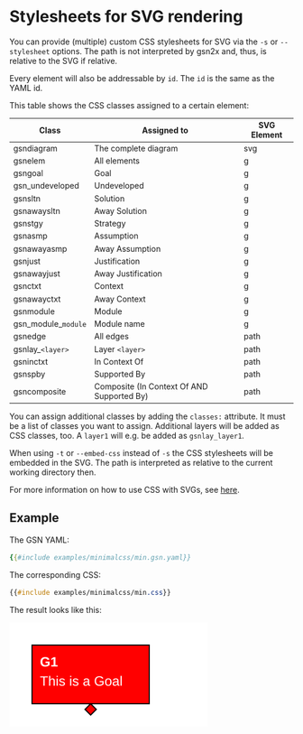# Stylesheets for SVG rendering

You can provide (multiple) custom CSS stylesheets for SVG via the `-s` or `--stylesheet` options. 
The path is not interpreted by gsn2x and, thus, is relative to the SVG if relative.

Every element will also be addressable by `id`. The `id` is the same as the YAML id.

This table shows the CSS classes assigned to a certain element:

| Class               | Assigned to                                | SVG Element  |
|---------------------|--------------------------------------------|--------------|
| gsndiagram          | The complete diagram                       | svg          |
| gsnelem             | All elements                               | g            |
| gsngoal             | Goal                                       | g            |
| gsn_undeveloped     | Undeveloped                                | g            |
| gsnsltn             | Solution                                   | g            |
| gsnawaysltn         | Away Solution                              | g            |
| gsnstgy             | Strategy                                   | g            |
| gsnasmp             | Assumption                                 | g            | 
| gsnawayasmp         | Away Assumption                            | g            |
| gsnjust             | Justification                              | g            |
| gsnawayjust         | Away Justification                         | g            |
| gsnctxt             | Context                                    | g            |
| gsnawayctxt         | Away Context                               | g            |
| gsnmodule           | Module                                     | g            |
| gsn_module_`module` | Module name                                | g            |
| gsnedge             | All edges                                  | path         |
| gsnlay_`<layer>`    | Layer `<layer>`                            | path         |
| gsninctxt           | In Context Of                              | path         |
| gsnspby             | Supported By                               | path         | 
| gsncomposite        | Composite (In Context Of AND Supported By) | path         |

You can assign additional classes by adding the `classes:` attribute. It must be a list of classes you want to assign. 
Additional layers will be added as CSS classes, too. A `layer1` will e.g. be added as `gsnlay_layer1`.

When using `-t` or `--embed-css` instead of `-s` the CSS stylesheets will be embedded in the SVG. The path is interpreted as relative to the current working directory then.

For more information on how to use CSS with SVGs, see [here](https://developer.mozilla.org/en-US/docs/Web/SVG/Tutorial/SVG_and_CSS).

## Example

The GSN YAML: 

```yaml
{{#include examples/minimalcss/min.gsn.yaml}}
```

The corresponding CSS:

```css
{{#include examples/minimalcss/min.css}}
```

The result looks like this:

![Styled Example](examples/minimalcss/min.gsn.svg)



